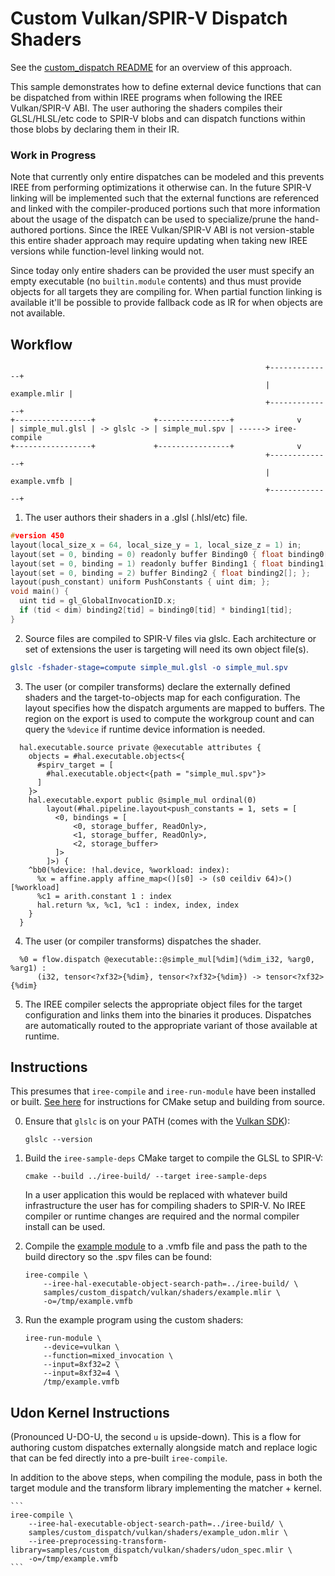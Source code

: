 # Custom Vulkan/SPIR-V Dispatch Shaders

See the [custom_dispatch README](/samples/custom_dispatch/README.md) for an
overview of this approach.

This sample demonstrates how to define external device functions that can be
dispatched from within IREE programs when following the IREE Vulkan/SPIR-V ABI.
The user authoring the shaders compiles their GLSL/HLSL/etc code to SPIR-V blobs
and can dispatch functions within those blobs by declaring them in their IR.

### Work in Progress

Note that currently only entire dispatches can be modeled and this prevents
IREE from performing optimizations it otherwise can. In the future SPIR-V
linking will be implemented such that the external functions are referenced and
linked with the compiler-produced portions such that more information about the
usage of the dispatch can be used to specialize/prune the hand-authored
portions. Since the IREE Vulkan/SPIR-V ABI is not version-stable this entire
shader approach may require updating when taking new IREE versions while
function-level linking would not.

Since today only entire shaders can be provided the user must specify an empty
executable (no `builtin.module` contents) and thus must provide objects for
all targets they are compiling for. When partial function linking is available
it'll be possible to provide fallback code as IR for when objects are not
available.

## Workflow

```
                                                         +--------------+
                                                         | example.mlir |
                                                         +--------------+
+-----------------+             +----------------+              v
| simple_mul.glsl | -> glslc -> | simple_mul.spv | ------> iree-compile
+-----------------+             +----------------+              v
                                                         +--------------+
                                                         | example.vmfb |
                                                         +--------------+
```

1. The user authors their shaders in a .glsl (.hlsl/etc) file.

```c
#version 450
layout(local_size_x = 64, local_size_y = 1, local_size_z = 1) in;
layout(set = 0, binding = 0) readonly buffer Binding0 { float binding0[]; };
layout(set = 0, binding = 1) readonly buffer Binding1 { float binding1[]; };
layout(set = 0, binding = 2) buffer Binding2 { float binding2[]; };
layout(push_constant) uniform PushConstants { uint dim; };
void main() {
  uint tid = gl_GlobalInvocationID.x;
  if (tid < dim) binding2[tid] = binding0[tid] * binding1[tid];
}
```

2. Source files are compiled to SPIR-V files via glslc. Each architecture or
   set of extensions the user is targeting will need its own object file(s).

```cmake
glslc -fshader-stage=compute simple_mul.glsl -o simple_mul.spv
```

3. The user (or compiler transforms) declare the externally defined shaders and
   the target-to-objects map for each configuration. The layout specifies how
   the dispatch arguments are mapped to buffers. The region on the export is
   used to compute the workgroup count and can query the `%device` if runtime
   device information is needed.

```mlir
  hal.executable.source private @executable attributes {
    objects = #hal.executable.objects<{
      #spirv_target = [
        #hal.executable.object<{path = "simple_mul.spv"}>
      ]
    }>
    hal.executable.export public @simple_mul ordinal(0)
        layout(#hal.pipeline.layout<push_constants = 1, sets = [
          <0, bindings = [
              <0, storage_buffer, ReadOnly>,
              <1, storage_buffer, ReadOnly>,
              <2, storage_buffer>
          ]>
        ]>) {
    ^bb0(%device: !hal.device, %workload: index):
      %x = affine.apply affine_map<()[s0] -> (s0 ceildiv 64)>()[%workload]
      %c1 = arith.constant 1 : index
      hal.return %x, %c1, %c1 : index, index, index
    }
  }
```

4. The user (or compiler transforms) dispatches the shader.

```mlir
  %0 = flow.dispatch @executable::@simple_mul[%dim](%dim_i32, %arg0, %arg1) :
      (i32, tensor<?xf32>{%dim}, tensor<?xf32>{%dim}) -> tensor<?xf32>{%dim}
```

5. The IREE compiler selects the appropriate object files for the target
   configuration and links them into the binaries it produces. Dispatches are
   automatically routed to the appropriate variant of those available at
   runtime.

## Instructions

This presumes that `iree-compile` and `iree-run-module` have been installed or
built. [See here](https://iree.dev/building-from-source/getting-started/)
for instructions for CMake setup and building from source.

0. Ensure that `glslc` is on your PATH (comes with the [Vulkan SDK](https://vulkan.lunarg.com/sdk/home)):

    ```
    glslc --version
    ```

1. Build the `iree-sample-deps` CMake target to compile the GLSL to SPIR-V:

    ```
    cmake --build ../iree-build/ --target iree-sample-deps
    ```

    In a user application this would be replaced with whatever build
    infrastructure the user has for compiling shaders to SPIR-V. No IREE
    compiler or runtime changes are required and the normal compiler install can
    be used.

2. Compile the [example module](./example.mlir) to a .vmfb file and pass the
   path to the build directory so the .spv files can be found:

    ```
    iree-compile \
        --iree-hal-executable-object-search-path=../iree-build/ \
        samples/custom_dispatch/vulkan/shaders/example.mlir \
        -o=/tmp/example.vmfb
    ```

3. Run the example program using the custom shaders:

    ```
    iree-run-module \
        --device=vulkan \
        --function=mixed_invocation \
        --input=8xf32=2 \
        --input=8xf32=4 \
        /tmp/example.vmfb
    ```

## Udon Kernel Instructions

(Pronounced U-DO-U, the second `u` is upside-down). This is a flow for authoring
custom dispatches externally alongside match and replace logic that can be fed
directly into a pre-built `iree-compile`.

In addition to the above steps, when compiling the module, pass in both the
target module and the transform library implementing the matcher + kernel.  

    ```
    iree-compile \
        --iree-hal-executable-object-search-path=../iree-build/ \
        samples/custom_dispatch/vulkan/shaders/example_udon.mlir \
        --iree-preprocessing-transform-library=samples/custom_dispatch/vulkan/shaders/udon_spec.mlir \
        -o=/tmp/example.vmfb
    ```
